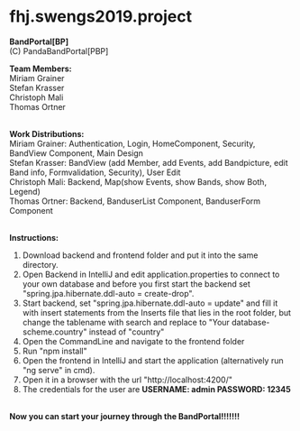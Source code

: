 # fhj.swengs2019.project

<b>BandPortal[BP]</b> <br />
(C) PandaBandPortal[PBP]

<b>Team Members:</b><br />
Miriam Grainer<br />
Stefan Krasser<br />
Christoph Mali<br />
Thomas Ortner<br /><br />

<b>Work Distributions:</b><br />
Miriam Grainer: Authentication, Login, HomeComponent, Security, BandView Component, Main Design<br />
Stefan Krasser: BandView (add Member, add Events, add Bandpicture, edit Band info, Formvalidation, Security), User Edit<br />
Christoph Mali: Backend, Map(show Events, show Bands, show Both, Legend) <br />
Thomas Ortner: Backend, BanduserList Component, BanduserForm Component<br /><br />

<b>Instructions:</b><br /> 
1. Download backend and frontend folder and put it into the same directory.<br /> 
2. Open Backend in IntelliJ and edit application.properties to connect to your own database and before you first start the backend set "spring.jpa.hibernate.ddl-auto = create-drop".<br /> 
3. Start backend, set "spring.jpa.hibernate.ddl-auto = update" and fill it with insert statements from the Inserts file that lies in the root folder, but change the tablename with search and replace to "Your database-scheme.country" instead of "country" <br /> 
4. Open the CommandLine and navigate to the frontend folder<br /> 
5. Run "npm install"<br /> 
6. Open the frontend in IntelliJ and start the application (alternatively run "ng serve" in cmd).<br /> 
7. Open it in a browser with the url "http://localhost:4200/"<br /> 
8. The credentials for the user are <b>USERNAME: admin PASSWORD: 12345</b><br /> 

<br /><b>Now you can start your journey through the BandPortal!!!!!!!</b><br /> 
